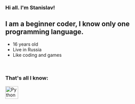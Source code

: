 ### Hi all. I'm Stanislav!

## I am a beginner coder, I know only one programming language.
- 16 years old
- Live in Russia
- Like coding and games

<br />

### That's all I know:

<img align="left" alt="Python" width="40px" src="https://maxford.ru/upload/000/u1/5/d/python-logo-small.png" />
